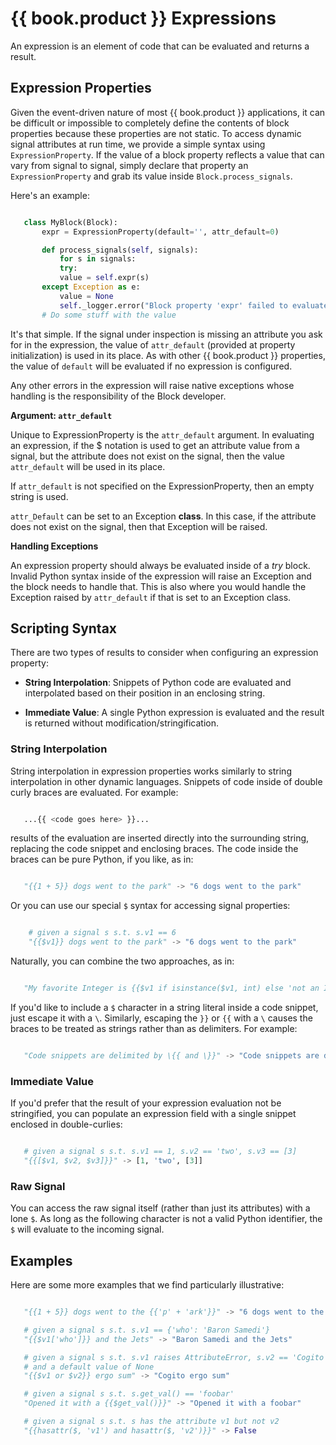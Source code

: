 # {{ book.product }} Expressions

An expression is an element of code that can be evaluated and returns a result.

## Expression Properties

Given the event-driven nature of most {{ book.product }} applications, it can be difficult or impossible to completely define the contents of block properties because these properties are not static. To access dynamic signal attributes at run time, we provide a simple syntax using `ExpressionProperty`. If the value of a block property reflects a value that can vary from signal to signal, simply declare that property an `ExpressionProperty` and grab its value inside `Block.process_signals`.

Here's an example:

```python

   class MyBlock(Block):
       expr = ExpressionProperty(default='', attr_default=0)

       def process_signals(self, signals):
           for s in signals:
           try:
	       value = self.expr(s)
	   except Exception as e:
	       value = None
	       self._logger.error("Block property 'expr' failed to evaluate: {}".format(e))
	   # Do some stuff with the value
```

It's that simple. If the signal under inspection is missing an attribute you ask for in the expression, the value of `attr_default` (provided at property initialization) is used in its place. As with other {{ book.product }} properties, the value of `default` will be evaluated if no expression is configured.

Any other errors in the expression will raise native exceptions whose handling is the responsibility of the Block developer.

**Argument: `attr_default`**

Unique to ExpressionProperty is the `attr_default` argument. In evaluating an expression, if the $ notation is used to get an attribute value from a signal, but the attribute does not exist on the signal, then the value `attr_default` will be used in its place.

If `attr_default` is not specified on the ExpressionProperty, then an empty string is used.

`attr_Default` can be set to an Exception **class**. In this case, if the attribute does not exist on the signal, then that Exception will be raised.

**Handling Exceptions**

An expression property should always be evaluated inside of a *try* block. Invalid Python syntax inside of the expression will raise an Exception and the block needs to handle that. This is also where you would handle the Exception raised by `attr_default` if that is set to an Exception class.


## Scripting Syntax

There are two types of results to consider when configuring an expression property:

* **String Interpolation**: Snippets of Python code are evaluated and interpolated based on their position in an enclosing string.

* **Immediate Value**: A single Python expression is evaluated and the result is returned without modification/stringification.


### String Interpolation

String interpolation in expression properties works similarly to string interpolation in other dynamic languages. Snippets of code inside of double curly braces are evaluated. For example:

```python

   ...{{ <code goes here> }}...
```

results of the evaluation are inserted directly into the surrounding string, replacing the code snippet and enclosing braces. The code inside the braces can be pure Python, if you like, as in:

```python

   "{{1 + 5}} dogs went to the park" -> "6 dogs went to the park"
```

Or you can use our special `$` syntax for accessing signal properties:

```python

    # given a signal s s.t. s.v1 == 6
    "{{$v1}} dogs went to the park" -> "6 dogs went to the park"
```

Naturally, you can combine the two approaches, as in:

```python

   "My favorite Integer is {{$v1 if isinstance($v1, int) else 'not an Integer...'}}"
```

If you'd like to include a `$` character in a string literal inside a code snippet, just escape it with a `\`. Similarly, escaping the `}}` or `{{` with a `\` causes the braces to be treated as strings rather than as delimiters. For example:

```python

   "Code snippets are delimited by \{{ and \}}" -> "Code snippets are delimited by {{ and }}"
```

### Immediate Value

If you'd prefer that the result of your expression evaluation not be stringified, you can populate an expression field with a single snippet enclosed in double-curlies:

```python

   # given a signal s s.t. s.v1 == 1, s.v2 == 'two', s.v3 == [3]
   "{{[$v1, $v2, $v3]}}" -> [1, 'two', [3]]
```

### Raw Signal

You can access the raw signal itself (rather than just its attributes) with a lone `$`. As long as the following character is not a valid Python identifier, the `$` will evaluate to the incoming signal.


## Examples

Here are some more examples that we find particularly illustrative:

```python

   "{{1 + 5}} dogs went to the {{'p' + 'ark'}}" -> "6 dogs went to the park"

   # given a signal s s.t. s.v1 == {'who': 'Baron Samedi'}
   "{{$v1['who']}} and the Jets" -> "Baron Samedi and the Jets"

   # given a signal s s.t. s.v1 raises AttributeError, s.v2 == 'Cogito'
   # and a default value of None
   "{{$v1 or $v2}} ergo sum" -> "Cogito ergo sum"

   # given a signal s s.t. s.get_val() == 'foobar'
   "Opened it with a {{$get_val()}}" -> "Opened it with a foobar"

   # given a signal s s.t. s has the attribute v1 but not v2
   "{{hasattr($, 'v1') and hasattr($, 'v2')}}" -> False
```
